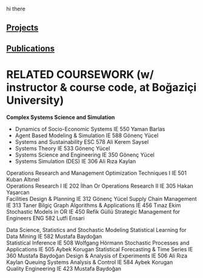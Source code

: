 hi there

## [Projects](https://sanserguz.github.io/projects/) 

## [Publications](https://sanserguz.github.io/publications/) 

# RELATED COURSEWORK (w/ instructor & course code, at Boğaziçi University)

**Complex Systems Science and Simulation**
- Dynamics of Socio-Economic Systems	IE 550		Yaman Barlas
- Agent Based Modeling & Simulation 	IE 588		Gönenç Yücel
- Systems and Sustainability		    	ESC 578	  Ali Kerem Saysel	
- Systems Theory 		              		IE 533		Gönenç Yücel
- Systems Science and Engineering 		IE 350		Gönenç Yücel
- Systems Simulation (DES)		      	IE 306		Ali Rıza Kaylan

Operations Research and Management
Optimization Techniques I 			IE 501		Kuban Altınel 	
Operations Research I				IE 202		İlhan Or 
Operations Research II 			IE 305		Hakan Yaşarcan 	
Facilities Design & Planning 			IE 312		Gönenç Yücel
Supply Chain Management 			IE 313		Taner Bilgiç 
Graph Algorithms & Applications		IE 456		Tınaz Ekim
Stochastic Models in OR			IE 450		Refik Güllü
Strategic Management for Engineers		ENG 582	Lutfi Ensari

Data Science, Statistics and Stochastic Modeling
Statistical Learning for Data Mining		IE 582		Mustafa Baydoğan	
Statistical Inference				IE 508		Wolfgang Hörmann
Stochastic Processes and Applications 	IE 505		Aybek Korugan
Statistical Forecasting & Time Series		IE 360		Mustafa Baydoğan
Design & Analysis of Experiments		IE 506		Ali Rıza Kaylan
Queuing Systems Analysis & Control	IE 584		Aybek Korugan	
Quality Engineering				IE 423		Mustafa Baydoğan	
